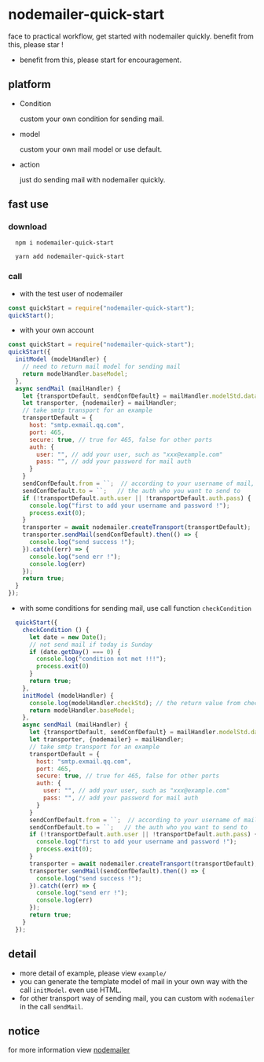 # nodemailer-quick-start

face to practical workflow, get started with nodemailer quickly. benefit from this, please star !

* benefit from this, please start for encouragement.

## platform

* Condition

    custom your own condition for sending mail.

* model

    custom your own mail model or use default.

* action

    just do sending mail with nodemailer quickly.

## fast use

### download

```shell
  npm i nodemailer-quick-start
```

```shell
  yarn add nodemailer-quick-start
```

### call

* with the test user of nodemailer

```js
const quickStart = require("nodemailer-quick-start");
quickStart();
```

* with your own account

```js
const quickStart = require("nodemailer-quick-start");
quickStart({
  initModel (modelHandler) {
    // need to return mail model for sending mail
    return modelHandler.baseModel;
  },
  async sendMail (mailHandler) {
    let {transportDefault, sendConfDefault} = mailHandler.modelStd.data[0];
    let transporter, {nodemailer} = mailHandler;
    // take smtp transport for an example
    transportDefault = {
      host: "smtp.exmail.qq.com",
      port: 465,
      secure: true, // true for 465, false for other ports
      auth: {
        user: "", // add your user, such as "xxx@example.com"
        pass: "", // add your password for mail auth
      }
    }
    sendConfDefault.from = ``;  // according to your username of mail, such as `"username" <xxx@example.com>`
    sendConfDefault.to = ``;   // the auth who you want to send to
    if (!transportDefault.auth.user || !transportDefault.auth.pass) {
      console.log("first to add your username and password !");
      process.exit(0);
    }
    transporter = await nodemailer.createTransport(transportDefault);
    transporter.sendMail(sendConfDefault).then(() => {
      console.log("send success !");
    }).catch((err) => {
      console.log("send err !");
      console.log(err)
    });
    return true;
  }
});
```

* with some conditions for sending mail, use call function `checkCondition`

```js
  quickStart({
    checkCondition () {
      let date = new Date();
      // not send mail if today is Sunday
      if (date.getDay() === 0) {
        console.log("condition not met !!!");
        process.exit(0)
      }
      return true;
    },
    initModel (modelHandler) {
      console.log(modelHandler.checkStd); // the return value from checkCondition
      return modelHandler.baseModel;
    },
    async sendMail (mailHandler) {
      let {transportDefault, sendConfDefault} = mailHandler.modelStd.data[0];
      let transporter, {nodemailer} = mailHandler;
      // take smtp transport for an example
      transportDefault = {
        host: "smtp.exmail.qq.com",
        port: 465,
        secure: true, // true for 465, false for other ports
        auth: {
          user: "", // add your user, such as "xxx@example.com"
          pass: "", // add your password for mail auth
        }
      }
      sendConfDefault.from = ``;  // according to your username of mail, such as `"username" <xxx@example.com>`
      sendConfDefault.to = ``;   // the auth who you want to send to
      if (!transportDefault.auth.user || !transportDefault.auth.pass) {
        console.log("first to add your username and password !");
        process.exit(0);
      }
      transporter = await nodemailer.createTransport(transportDefault);
      transporter.sendMail(sendConfDefault).then(() => {
        console.log("send success !");
      }).catch((err) => {
        console.log("send err !");
        console.log(err)
      });
      return true;
    }
  });
```


## detail

* more detail of example, please view `example/`
* you can generate the template model of mail in your own way with the call `initModel`. even use HTML.
* for other transport way of sending mail, you can custom with `nodemailer` in the call `sendMail`.

## notice

for more information view [nodemailer](https://nodemailer.com/about/)
